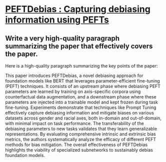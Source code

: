 # [PEFTDebias : Capturing debiasing information using PEFTs](https://arxiv.org/abs/2312.00434)

## Write a very high-quality paragraph summarizing the paper that effectively covers the paper.

 Here is a high-quality paragraph summarizing the key points of the paper:

This paper introduces PEFTDebias, a novel debiasing approach for foundation models like BERT that leverages parameter-efficient fine-tuning (PEFT) techniques. It consists of an upstream phase where debiasing PEFT parameters are learned by training on axis-specific corpora using counterfactual data augmentation, and a downstream phase where these parameters are injected into a trainable model and kept frozen during task fine-tuning. Experiments demonstrate that techniques like Prompt Tuning effectively capture debiasing information and mitigate biases on various datasets across gender and racial axes, both in-domain and out-of-domain, with minimal impact on task performance. The transferability of the debiasing parameters to new tasks validates that they learn generalizable representations. By evaluating comprehensive intrinsic and extrinsic bias metrics, the authors systematically analyze the efficacy of different PEFT methods for bias mitigation. The overall effectiveness of PEFTDebias highlights the viability of specialized subnetworks to sustainably debias foundation models.
